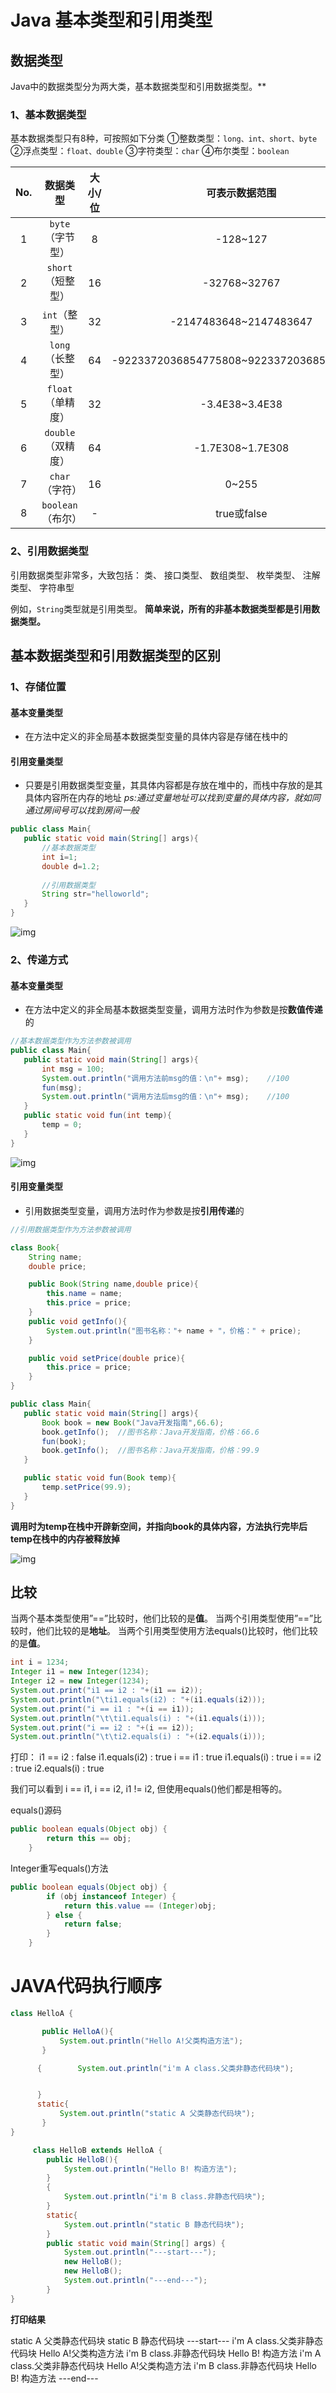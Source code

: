 # Java 基本类型和引用类型

## 数据类型

Java中的数据类型分为两大类，基本数据类型和引用数据类型。**

### 1、基本数据类型

基本数据类型只有8种，可按照如下分类
①整数类型：`long、int、short、byte`
②浮点类型：`float、double`
③字符类型：`char`
④布尔类型：`boolean`

| No.  |      数据类型      | 大小/位 |              可表示数据范围              |  默认值  |
| :--: | :----------------: | :-----: | :--------------------------------------: | :------: |
|  1   |  `byte`（字节型）  |    8    |                 -128~127                 |    0     |
|  2   | `short`（短整型）  |   16    |               -32768~32767               |    0     |
|  3   |   `int`（整型）    |   32    |          -2147483648~2147483647          |    0     |
|  4   |  `long`（长整型）  |   64    | -9223372036854775808~9223372036854775807 |    0     |
|  5   | `float`（单精度）  |   32    |              -3.4E38~3.4E38              |   0.0    |
|  6   | `double`（双精度） |   64    |             -1.7E308~1.7E308             |   0.0    |
|  7   |   `char`（字符）   |   16    |                  0~255                   | '\u0000' |
|  8   | `boolean`（布尔）  |    -    |               true或false                |  false   |

### 2、引用数据类型

引用数据类型非常多，大致包括：
类、 接口类型、 数组类型、 枚举类型、 注解类型、 字符串型

例如，`String`类型就是引用类型。
**简单来说，所有的非基本数据类型都是引用数据类型。**

## 基本数据类型和引用数据类型的区别

### 1、存储位置

#### 基本变量类型

- 在方法中定义的非全局基本数据类型变量的具体内容是存储在栈中的

#### 引用变量类型

- 只要是引用数据类型变量，其具体内容都是存放在堆中的，而栈中存放的是其具体内容所在内存的地址
  *ps:通过变量地址可以找到变量的具体内容，就如同通过房间号可以找到房间一般*

```java
public class Main{
   public static void main(String[] args){
       //基本数据类型
       int i=1;
       double d=1.2;
       
       //引用数据类型
       String str="helloworld";
   }
}
```

![img](https://img2018.cnblogs.com/blog/1537987/201811/1537987-20181117143815305-1391925376.png)

### 2、传递方式

#### 基本变量类型

- 在方法中定义的非全局基本数据类型变量，调用方法时作为参数是按**数值传递**的

```java
//基本数据类型作为方法参数被调用
public class Main{
   public static void main(String[] args){
       int msg = 100;
       System.out.println("调用方法前msg的值：\n"+ msg);    //100
       fun(msg);
       System.out.println("调用方法后msg的值：\n"+ msg);    //100
   }
   public static void fun(int temp){
       temp = 0;
   }
}
```

![img](https://img2018.cnblogs.com/blog/1537987/201811/1537987-20181117152204524-2019844954.png)

#### 引用变量类型

- 引用数据类型变量，调用方法时作为参数是按**引用传递**的

```java
//引用数据类型作为方法参数被调用

class Book{
    String name;
    double price;

    public Book(String name,double price){
        this.name = name;
        this.price = price;
    }
    public void getInfo(){
        System.out.println("图书名称："+ name + "，价格：" + price);
    }

    public void setPrice(double price){
        this.price = price;
    }
}

public class Main{
   public static void main(String[] args){
       Book book = new Book("Java开发指南",66.6);
       book.getInfo();  //图书名称：Java开发指南，价格：66.6
       fun(book);
       book.getInfo();  //图书名称：Java开发指南，价格：99.9
   }

   public static void fun(Book temp){
       temp.setPrice(99.9);
   }
}
```

**调用时为temp在栈中开辟新空间，并指向book的具体内容，方法执行完毕后temp在栈中的内存被释放掉**

![img](https://img2018.cnblogs.com/blog/1537987/201811/1537987-20181117160912759-229459932.png)

## 比较

当两个基本类型使用”==”比较时，他们比较的是**值**。 
当两个引用类型使用”==”比较时，他们比较的是**地址**。 
当两个引用类型使用方法equals()比较时，他们比较的是**值**。

```java
int i = 1234;
Integer i1 = new Integer(1234);
Integer i2 = new Integer(1234);
System.out.print("i1 == i2 : "+(i1 == i2));
System.out.println("\ti1.equals(i2) : "+(i1.equals(i2)));
System.out.print("i == i1 : "+(i == i1));
System.out.println("\t\ti1.equals(i) : "+(i1.equals(i)));
System.out.print("i == i2 : "+(i == i2));
System.out.println("\t\ti2.equals(i) : "+(i2.equals(i)));

```

打印： 
i1 == i2 : false i1.equals(i2) : true 
i == i1 : true i1.equals(i) : true 
i == i2 : true i2.equals(i) : true

我们可以看到 i == i1, i == i2, i1 != i2, 
但使用equals()他们都是相等的。

equals()源码

```java
public boolean equals(Object obj) {
        return this == obj;
    }
```

Integer重写equals()方法

```java
public boolean equals(Object obj) {
        if (obj instanceof Integer) {
            return this.value == (Integer)obj;
        } else {
            return false;
        }
    }
```



# JAVA代码执行顺序

```java
class HelloA {

       public HelloA(){
           System.out.println("Hello A!父类构造方法");
       }

      {        System.out.println("i'm A class.父类非静态代码块");


      }
      static{
           System.out.println("static A 父类静态代码块");
       }
}

     class HelloB extends HelloA {
        public HelloB(){
            System.out.println("Hello B! 构造方法");
        }
        {
            System.out.println("i'm B class.非静态代码块");
        }
        static{
            System.out.println("static B 静态代码块");
        }
        public static void main(String[] args) {
            System.out.println("---start---");
            new HelloB();
            new HelloB();
            System.out.println("---end---");
        }
}

```

**打印结果**

static A 父类静态代码块
static B 静态代码块
---start---
i'm A class.父类非静态代码块
Hello A!父类构造方法
i'm B class.非静态代码块
Hello B! 构造方法
i'm A class.父类非静态代码块
Hello A!父类构造方法
i'm B class.非静态代码块
Hello B! 构造方法
---end---



